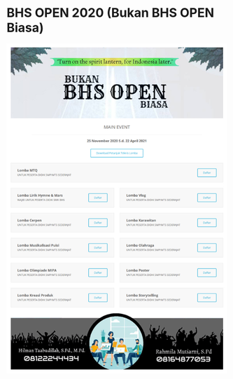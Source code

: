 # BHS OPEN 2020 (Bukan BHS OPEN Biasa)

![BHS OPEN 2020 (Bukan BHS OPEN Biasa)](https://github.com/smkbhs/bhs-open/blob/main/2020/halaman.jpg?raw=true)
